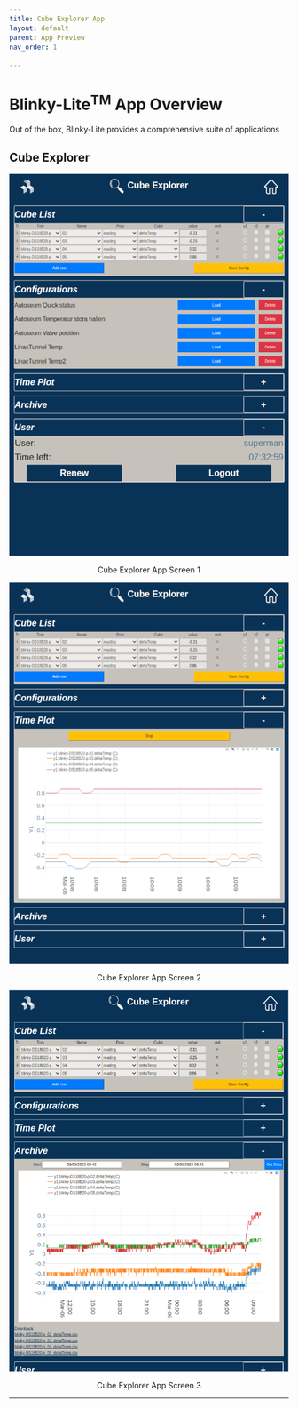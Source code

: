 ```yaml
---
title: Cube Explorer App
layout: default
parent: App Preview
nav_order: 1

---
```

# Blinky-Lite<sup>TM</sup> App Overview
Out of the box, Blinky-Lite provides a comprehensive suite of applications

## Cube Explorer
<p align = "center"><img src = "/assets/images/cubeExplorer1.png"></p>
<p align = "center">Cube Explorer App Screen 1</p>

<p align = "center"><img src = "/assets/images/cubeExplorer2.png"></p>
<p align = "center">Cube Explorer App Screen 2</p>

<p align = "center"><img src = "/assets/images/cubeExplorer3.png"></p>
<p align = "center">Cube Explorer App Screen 3</p>


----


